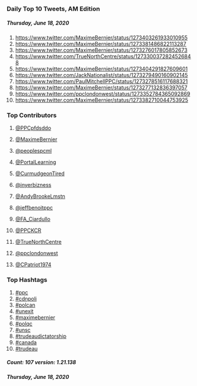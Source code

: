 ### Daily Top 10 Tweets, AM Edition
##### Thursday, June 18, 2020
 1) https://www.twitter.com/MaximeBernier/status/1273403261933010955
 2) https://www.twitter.com/MaximeBernier/status/1273381486822113287
 3) https://www.twitter.com/MaximeBernier/status/1273276017805852673
 4) https://www.twitter.com/TrueNorthCentre/status/1273300372824526848
 5) https://www.twitter.com/MaximeBernier/status/1273404291827609601
 6) https://www.twitter.com/JackNationalist/status/1273279490160902145
 7) https://www.twitter.com/PaulMitchellPPC/status/1273278516117688321
 8) https://www.twitter.com/MaximeBernier/status/1273277132836397057
 9) https://www.twitter.com/ppclondonwest/status/1273352784365092869
10) https://www.twitter.com/MaximeBernier/status/1273382710044753925

### Top Contributors
  1) [@PPCpfdsddo](https://www.twitter.com/PPCpfdsddo)
  2) [@MaximeBernier](https://www.twitter.com/MaximeBernier)
  3) [@peoplespcml](https://www.twitter.com/peoplespcml)
  4) [@PortalLearning](https://www.twitter.com/PortalLearning)
  5) [@CurmudgeonTired](https://www.twitter.com/CurmudgeonTired)
  6) [@inyerbizness](https://www.twitter.com/inyerbizness)
  7) [@AndyBrookeLmstn](https://www.twitter.com/AndyBrookeLmstn)
  8) [@jeffbenoitppc](https://www.twitter.com/jeffbenoitppc)
  9) [@FA_Ciardullo](https://www.twitter.com/FA_Ciardullo)
 10) [@PPCKCR](https://www.twitter.com/PPCKCR)

 11) [@TrueNorthCentre](https://www.twitter.com/TrueNorthCentre)
 12) [@ppclondonwest](https://www.twitter.com/ppclondonwest)
 13) [@CPatriot1974](https://www.twitter.com/CPatriot1974)


### Top Hashtags

  1) [#ppc](https://www.twitter.com/hashtag/ppc)
  2) [#cdnpoli](https://www.twitter.com/hashtag/cdnpoli)
  3) [#polcan](https://www.twitter.com/hashtag/polcan)
  4) [#unexit](https://www.twitter.com/hashtag/unexit)
  5) [#maximebernier](https://www.twitter.com/hashtag/maximebernier)
  6) [#polqc](https://www.twitter.com/hashtag/polqc)
  7) [#unsc](https://www.twitter.com/hashtag/unsc)
  8) [#trudeaudictatorship](https://www.twitter.com/hashtag/trudeaudictatorship)
  9) [#canada](https://www.twitter.com/hashtag/canada)
 10) [#trudeau](https://www.twitter.com/hashtag/trudeau)

##### Count: 107	version: 1.21.138
##### Thursday, June 18, 2020

